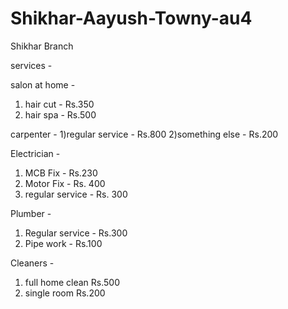# Shikhar-Aayush-Towny-au4 
Shikhar Branch


services -

salon at home - 
1) hair cut - Rs.350
2) hair spa - Rs.500

carpenter -
1)regular service - Rs.800
2)something else - Rs.200

Electrician -
1) MCB Fix  - Rs.230
2) Motor Fix - Rs. 400
3) regular service - Rs. 300

Plumber -
1) Regular service - Rs.300
2) Pipe work - Rs.100

Cleaners -
1) full home clean Rs.500
2) single room Rs.200
